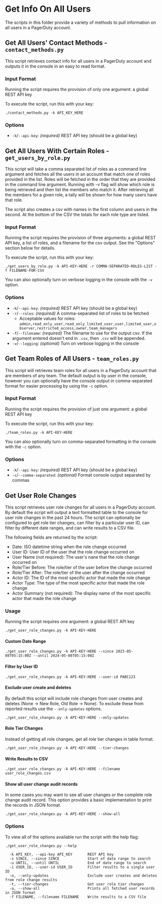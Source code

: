 # Get Info On All Users

The scripts in this folder provide a variety of methods to pull information on all users in a PagerDuty account.

## Get All Users' Contact Methods - `contact_methods.py`

This script retrieves contact info for all users in a PagerDuty account and outputs it in the console in an easy to read format.

### Input Format

Running the script requires the provision of only one argument: a global REST API key

To execute the script, run this with your key:

```
./contact_methods.py -k API_KEY_HERE
```

### Options

- `-k`/`--api-key`: _(required)_ REST API key (should be a global key)

## Get All Users With Certain Roles - `get_users_by_role.py`

This script will take a comma separated list of roles as a command line argument and fetches all the users in an account that match one of roles provided in the list. Roles will be fetched in the order that they are provided in the command line argument. Running with -v flag will show which role is being retrieved and then list the members who match it. After retrieving all the members for a given role, a tally will be shown for how many users have that role.

The script also creates a csv with names in the first column and users in the second. At the bottom of the CSV the totals for each role type are listed.

### Input Format

Running the script requires the provision of three arguments: a global REST API key, a list of roles, and a filename for the csv output. See the "Options" section below for details.

To execute the script, run this with your key:

```
./get_users_by_role.py -k API-KEY-HERE -r COMMA-SEPARATED-ROLES-LIST -f FILENAME-FOR-CSV
```

You can also optionally turn on verbose logging in the console with the `-v` option.

### Options

- `-k`/`--api-key`: _(required)_ REST API key (should be a global key)
- `-r`/`--roles`: _(required)_ A comma-separated list of roles to be fetched
    - Acceptable values for roles: `admin,read_only_user,read_only_limited_user,user,limited_user,observer,restricted_access,owner,team_managers`
- `-f`/`--filename`: _(required)_ The filename to use for the output csv. If the argument entered doesn't end in `.csv`, then `.csv` will be appended.
- `-v`/`--logging`: _(optional)_ Turn on verbose logging in the console

## Get Team Roles of All Users - `team_roles.py`

This script will retrieves team roles for all users in a PagerDuty account that are members of any team. The default output is by user in the console, however you can optionally have the console output in comma-separated format for easier processing by using the `-c` option.

### Input Format

Running the script requires the provision of just one argument: a global REST API key

To execute the script, run this with your key:

```
./team_roles.py -k API-KEY-HERE
```

You can also optionally turn on comma-separated formatting in the console with the `-c` option.

### Options

- `-k`/`--api-key`: _(required)_ REST API key (should be a global key)
- `-c`/`--comma-separated`: _(optional)_ Format console output separated by commas

## Get User Role Changes

This script retrieves user role changes for all users in a PagerDuty account. By default the script will output
a text formatted table to the console for user role changes in the past 24 hours. The script can optionally be configured to get role tier changes, can filter by a particular user ID, can filter by different date ranges,
and can write results to a CSV file.

The following fields are returned by the script:
- Date: ISO datetime string when the role change occurred
- User ID: User ID of the user that the role change occurred on
- User Name (not required): The user's nane that the role change occurred on
- Role/Tier Before: The role/tier of the user before the change occurred
- Role/Tier After: The role/tier of the user after the change occurred
- Actor ID: The ID of the most specific actor that made the role change
- Actor Type: The type of the most specific actor that made the role change
- Actor Summary (not required): The display name of the most specific actor that made the role change

### Usage

Running the script requires one argument: a global REST API key

```
./get_user_role_changes.py -k API-KEY-HERE
```

#### Custom Date Range

```
./get_user_role_changes.py -k API-KEY-HERE --since 2023-05-08T05:15:00Z --until 2024-05-08T05:15:00Z
```

#### Filter by User ID

```
./get_user_role_changes.py -k API-KEY-HERE --user-id PABC123
```

#### Exclude user create and deletes

By default this script will include role changes from user creates and deletes
(None -> New Role, Old Role -> None). To exclude these from reported results use the `--only-updates`
options.

```
./get_user_role_changes.py -k API-KEY-HERE --only-updates
```

#### Role Tier Changes

Instead of getting all role changes, get all role tier changes in table format.

```
./get_user_role_changes.py -k API-KEY-HERE --tier-changes
```

#### Write Results to CSV

```
./get_user_role_changes.py -k API-KEY-HERE --filename user_role_changes.csv
```

#### Show all user change audit records

In some cases you may want to see all user changes or the complete role change audit record.
This option provides a basic implementation to print the records in JSON format.

```
./get_user_role_changes.py -k API-KEY-HERE --show-all
```

### Options

To view all of the options available run the script with the help flag:

```
./get_user_role_changes.py --help

  -k API_KEY, --api-key API_KEY       REST API key
  -s SINCE, --since SINCE             Start of date range to search
  -u UNTIL, --until UNTIL             End of date range to search
  -i USER_ID, --user-id USER_ID       Filter results to a single user ID
  -o, --only-updates                  Exclude user creates and deletes from role change results
  -t, --tier-changes                  Get user role tier changes
  -a, --show-all                      Prints all fetched user records in JSON format
  -f FILENAME, --filename FILENAME    Write results to a CSV file
```
